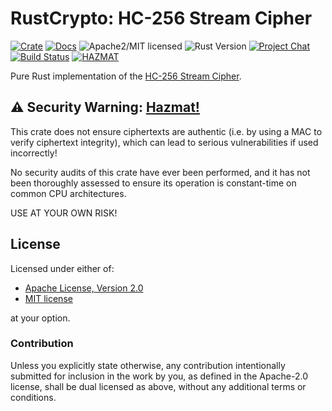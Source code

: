 # RustCrypto: HC-256 Stream Cipher

[![Crate][crate-image]][crate-link]
[![Docs][docs-image]][docs-link]
![Apache2/MIT licensed][license-image]
![Rust Version][rustc-image]
[![Project Chat][chat-image]][chat-link]
[![Build Status][build-image]][build-link]
[![HAZMAT][hazmat-image]][hazmat-link]

Pure Rust implementation of the [HC-256 Stream Cipher][1].

## ⚠️ Security Warning: [Hazmat!][hazmat-link]

This crate does not ensure ciphertexts are authentic (i.e. by using a MAC to
verify ciphertext integrity), which can lead to serious vulnerabilities
if used incorrectly!

No security audits of this crate have ever been performed, and it has not been
thoroughly assessed to ensure its operation is constant-time on common CPU
architectures.

USE AT YOUR OWN RISK!

## License

Licensed under either of:

 * [Apache License, Version 2.0](http://www.apache.org/licenses/LICENSE-2.0)
 * [MIT license](http://opensource.org/licenses/MIT)

at your option.

### Contribution

Unless you explicitly state otherwise, any contribution intentionally submitted
for inclusion in the work by you, as defined in the Apache-2.0 license, shall be
dual licensed as above, without any additional terms or conditions.

[//]: # (badges)

[crate-image]: https://img.shields.io/crates/v/hc-256.svg
[crate-link]: https://crates.io/crates/hc-256
[docs-image]: https://docs.rs/hc-256/badge.svg
[docs-link]: https://docs.rs/hc-256/
[license-image]: https://img.shields.io/badge/license-Apache2.0/MIT-blue.svg
[rustc-image]: https://img.shields.io/badge/rustc-1.85+-blue.svg
[chat-image]: https://img.shields.io/badge/zulip-join_chat-blue.svg
[chat-link]: https://rustcrypto.zulipchat.com/#narrow/stream/260049-stream-ciphers
[build-link]: https://github.com/RustCrypto/stream-ciphers/actions/workflows/hc-256.yml?query=branch:master
[build-image]: https://github.com/RustCrypto/stream-ciphers/actions/workflows/hc-256.yml/badge.svg?branch=master
[hazmat-link]: https://github.com/RustCrypto/meta/blob/master/HAZMAT.md
[hazmat-image]: https://img.shields.io/badge/crypto-hazmat%E2%9A%A0-red.svg

[//]: # (footnotes)

[1]: https://en.wikipedia.org/wiki/HC-256
